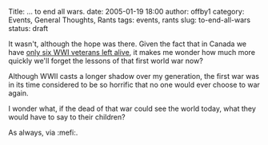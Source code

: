 Title: ... to end all wars.
date: 2005-01-19 18:00
author: offby1
category: Events, General Thoughts, Rants
tags: events, rants
slug: to-end-all-wars
status: draft

It wasn't, although the hope was there. Given the fact that in Canada we have [only six WWI veterans left alive](http://www.news.gc.ca/cfmx/CCP/view/en/index.cfm?articleid=119219), it makes me wonder how much more quickly we'll forget the lessons of that first world war now?

Although WWII casts a longer shadow over my generation, the first war was in its time considered to be so horrific that no one would ever choose to war again.

I wonder what, if the dead of that war could see the world today, what they would have to say to their children?

As always, via :mefi:.
